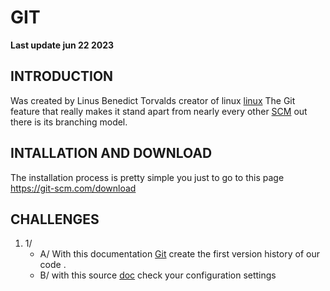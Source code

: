 # GIT
**Last update jun 22 2023**
## INTRODUCTION
  Was created by Linus Benedict Torvalds creator of linux <a href="https://en.wikipedia.org/wiki/History_of_Linux">linux</a>
  The Git feature that really makes it stand apart from nearly every other <a href="https://es.wikipedia.org/wiki/SCM">SCM</a> out there is its branching model.

## INTALLATION AND DOWNLOAD
  The installation process is pretty simple you just to go to this page <a href="https://git-scm.com/download">https://git-scm.com/download</a>

## CHALLENGES
  1. 1/
     - A/  With this documentation <a href="https://git-scm.com/docs/git-init">Git</a> create the first version history of our code .
     - B/  with this source <a href="https://git-scm.com/book/en/v2/Getting-Started-First-Time-Git-Setup">doc</a> check your configuration settings

